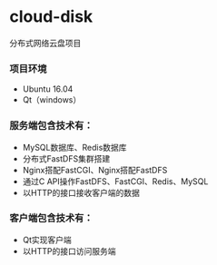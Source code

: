 # cloud-disk
分布式网络云盘项目

### 项目环境
* Ubuntu 16.04
* Qt（windows）

### 服务端包含技术有：
* MySQL数据库、Redis数据库
* 分布式FastDFS集群搭建
* Nginx搭配FastCGI、Nginx搭配FastDFS
* 通过C API操作FastDFS、FastCGI、Redis、MySQL
* 以HTTP的接口接收客户端的数据

### 客户端包含技术有：
* Qt实现客户端
* 以HTTP的接口访问服务端


